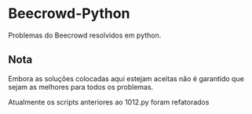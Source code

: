 # Beecrowd-Python

Problemas do Beecrowd resolvidos em python.

## Nota

Embora as soluções colocadas aqui estejam aceitas não é garantido que sejam
as melhores para todos os problemas.

Atualmente os scripts anteriores ao 1012.py foram refatorados
